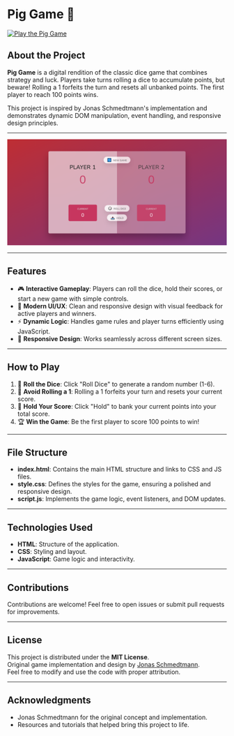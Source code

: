 # Pig Game 🎲

[![Play the Pig Game](https://img.shields.io/badge/Play-Pig%20Game-blue?style=for-the-badge&logo=github)](https://mrpsycho-dev.github.io/Pig-Game-/)

## About the Project

**Pig Game** is a digital rendition of the classic dice game that combines strategy and luck. Players take turns rolling a dice to accumulate points, but beware! Rolling a 1 forfeits the turn and resets all unbanked points. The first player to reach 100 points wins.

This project is inspired by Jonas Schmedtmann's implementation and demonstrates dynamic DOM manipulation, event handling, and responsive design principles.

---

![Pig Game Screenshot](screenshot.png)

---

## Features

- 🎮 **Interactive Gameplay**: Players can roll the dice, hold their scores, or start a new game with simple controls.
- 🎨 **Modern UI/UX**: Clean and responsive design with visual feedback for active players and winners.
- ⚡ **Dynamic Logic**: Handles game rules and player turns efficiently using JavaScript.
- 📱 **Responsive Design**: Works seamlessly across different screen sizes.

---

## How to Play

1. 🎲 **Roll the Dice**: Click "Roll Dice" to generate a random number (1-6).
2. 🛑 **Avoid Rolling a 1**: Rolling a 1 forfeits your turn and resets your current score.
3. 💾 **Hold Your Score**: Click "Hold" to bank your current points into your total score.
4. 🏆 **Win the Game**: Be the first player to score 100 points to win!

---

## File Structure

- **index.html**: Contains the main HTML structure and links to CSS and JS files.
- **style.css**: Defines the styles for the game, ensuring a polished and responsive design.
- **script.js**: Implements the game logic, event listeners, and DOM updates.

---

## Technologies Used

- **HTML**: Structure of the application.
- **CSS**: Styling and layout.
- **JavaScript**: Game logic and interactivity.

---

## Contributions

Contributions are welcome! Feel free to open issues or submit pull requests for improvements.

---

## License

This project is distributed under the **MIT License**.  
Original game implementation and design by [Jonas Schmedtmann](https://github.com/jonasschmedtmann).  
Feel free to modify and use the code with proper attribution.

---

## Acknowledgments

- Jonas Schmedtmann for the original concept and implementation.
- Resources and tutorials that helped bring this project to life.
